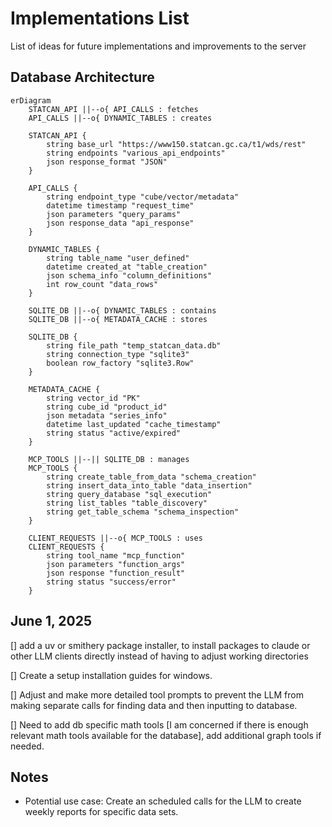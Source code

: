 # Implementations List
List of ideas for future implementations and improvements to the server

## Database Architecture

```mermaid
erDiagram
    STATCAN_API ||--o{ API_CALLS : fetches
    API_CALLS ||--o{ DYNAMIC_TABLES : creates
    
    STATCAN_API {
        string base_url "https://www150.statcan.gc.ca/t1/wds/rest"
        string endpoints "various_api_endpoints"
        json response_format "JSON"
    }
    
    API_CALLS {
        string endpoint_type "cube/vector/metadata"
        datetime timestamp "request_time"
        json parameters "query_params"
        json response_data "api_response"
    }
    
    DYNAMIC_TABLES {
        string table_name "user_defined"
        datetime created_at "table_creation"
        json schema_info "column_definitions"
        int row_count "data_rows"
    }
    
    SQLITE_DB ||--o{ DYNAMIC_TABLES : contains
    SQLITE_DB ||--o{ METADATA_CACHE : stores
    
    SQLITE_DB {
        string file_path "temp_statcan_data.db"
        string connection_type "sqlite3"
        boolean row_factory "sqlite3.Row"
    }
    
    METADATA_CACHE {
        string vector_id "PK"
        string cube_id "product_id"
        json metadata "series_info"
        datetime last_updated "cache_timestamp"
        string status "active/expired"
    }
    
    MCP_TOOLS ||--|| SQLITE_DB : manages
    MCP_TOOLS {
        string create_table_from_data "schema_creation"
        string insert_data_into_table "data_insertion"
        string query_database "sql_execution"
        string list_tables "table_discovery"
        string get_table_schema "schema_inspection"
    }
    
    CLIENT_REQUESTS ||--o{ MCP_TOOLS : uses
    CLIENT_REQUESTS {
        string tool_name "mcp_function"
        json parameters "function_args"
        json response "function_result"
        string status "success/error"
    }
```

## June 1, 2025
[] add a uv or smithery package installer, to install packages to claude or other LLM clients directly instead of having to adjust working directories

[] Create a setup installation guides for windows.

[] Adjust and make more detailed tool prompts to prevent the LLM from making separate calls for finding data and then inputting to database.

[] Need to add db specific math tools [I am concerned if there is enough relevant math tools available for the database], add additional graph tools if needed.


## Notes 
- Potential use case: Create an scheduled calls for the LLM to create weekly reports for specific data sets.

